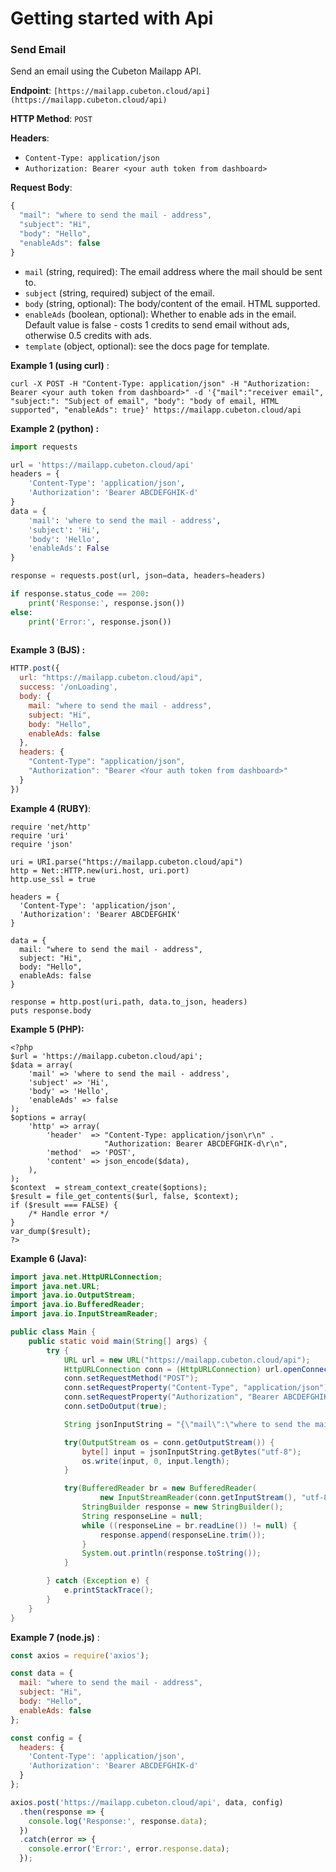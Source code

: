 # Getting started with Api



### Send Email

Send an email using the Cubeton Mailapp API.

**Endpoint**: `[https://mailapp.cubeton.cloud/api](https://mailapp.cubeton.cloud/api)`

**HTTP Method**: `POST`

**Headers**:

- `Content-Type: application/json`
- `Authorization: Bearer <your auth token from dashboard>`

**Request Body**:

```javascript
{
  "mail": "where to send the mail - address",
  "subject": "Hi",
  "body": "Hello",
  "enableAds": false
}
```

- `mail` (string, required): The email address where the mail should be sent to.
- `subject` (string, required) subject of the email. 
- `body` (string, optional): The body/content of the email. HTML supported.
- `enableAds` (boolean, optional): Whether to enable ads in the email. Default value is false - costs 1 credits to send email without ads, otherwise 0.5 credits with ads.
- `template` (object, optional): see the docs page for template.

**Example 1 (using curl)** :

```plain
curl -X POST -H "Content-Type: application/json" -H "Authorization: Bearer <your auth token from dashboard>" -d '{"mail":"receiver email", "subject:": "Subject of email", "body": "body of email, HTML supported", "enableAds": true}' https://mailapp.cubeton.cloud/api
```

**Example 2 (python) :**

```python
import requests

url = 'https://mailapp.cubeton.cloud/api'
headers = {
    'Content-Type': 'application/json',
    'Authorization': 'Bearer ABCDEFGHIK-d'
}
data = {
    'mail': 'where to send the mail - address',
    'subject': 'Hi',
    'body': 'Hello',
    'enableAds': False
}

response = requests.post(url, json=data, headers=headers)

if response.status_code == 200:
    print('Response:', response.json())
else:
    print('Error:', response.json())
 
```

**Example 3 (BJS) :** 

```javascript
HTTP.post({
  url: "https://mailapp.cubeton.cloud/api",
  success: '/onLoading',
  body: {
    mail: "where to send the mail - address",
    subject: "Hi",
    body: "Hello",
    enableAds: false
  },
  headers: {
    "Content-Type": "application/json",
    "Authorization": "Bearer <Your auth token from dashboard>"
  }
})
```

**Example 4 (RUBY)**:

```plaintext
require 'net/http'
require 'uri'
require 'json'

uri = URI.parse("https://mailapp.cubeton.cloud/api")
http = Net::HTTP.new(uri.host, uri.port)
http.use_ssl = true

headers = {
  'Content-Type': 'application/json',
  'Authorization': 'Bearer ABCDEFGHIK'
}

data = {
  mail: "where to send the mail - address",
  subject: "Hi",
  body: "Hello",
  enableAds: false
}

response = http.post(uri.path, data.to_json, headers)
puts response.body
```

**Example 5 (PHP):**

```plain
<?php
$url = 'https://mailapp.cubeton.cloud/api';
$data = array(
    'mail' => 'where to send the mail - address',
    'subject' => 'Hi',
    'body' => 'Hello',
    'enableAds' => false
);
$options = array(
    'http' => array(
        'header'  => "Content-Type: application/json\r\n" .
                     "Authorization: Bearer ABCDEFGHIK-d\r\n",
        'method'  => 'POST',
        'content' => json_encode($data),
    ),
);
$context  = stream_context_create($options);
$result = file_get_contents($url, false, $context);
if ($result === FALSE) { 
    /* Handle error */
}
var_dump($result);
?>
```

**Example 6 (Java):**

```java
import java.net.HttpURLConnection;
import java.net.URL;
import java.io.OutputStream;
import java.io.BufferedReader;
import java.io.InputStreamReader;

public class Main {
    public static void main(String[] args) {
        try {
            URL url = new URL("https://mailapp.cubeton.cloud/api");
            HttpURLConnection conn = (HttpURLConnection) url.openConnection();
            conn.setRequestMethod("POST");
            conn.setRequestProperty("Content-Type", "application/json");
            conn.setRequestProperty("Authorization", "Bearer ABCDEFGHIK-d");
            conn.setDoOutput(true);

            String jsonInputString = "{\"mail\":\"where to send the mail - address\",\"subject\":\"Hi\",\"body\":\"Hello\",\"enableAds\":false}";

            try(OutputStream os = conn.getOutputStream()) {
                byte[] input = jsonInputString.getBytes("utf-8");
                os.write(input, 0, input.length);
            }

            try(BufferedReader br = new BufferedReader(
                    new InputStreamReader(conn.getInputStream(), "utf-8"))) {
                StringBuilder response = new StringBuilder();
                String responseLine = null;
                while ((responseLine = br.readLine()) != null) {
                    response.append(responseLine.trim());
                }
                System.out.println(response.toString());
            }

        } catch (Exception e) {
            e.printStackTrace();
        }
    }
}
```

**Example 7 (node.js)** :

```javascript
const axios = require('axios');

const data = {
  mail: "where to send the mail - address",
  subject: "Hi",
  body: "Hello",
  enableAds: false
};

const config = {
  headers: {
    'Content-Type': 'application/json',
    'Authorization': 'Bearer ABCDEFGHIK-d'
  }
};

axios.post('https://mailapp.cubeton.cloud/api', data, config)
  .then(response => {
    console.log('Response:', response.data);
  })
  .catch(error => {
    console.error('Error:', error.response.data);
  });
```